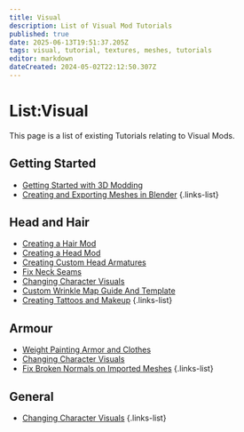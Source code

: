 ```yaml
---
title: Visual
description: List of Visual Mod Tutorials
published: true
date: 2025-06-13T19:51:37.205Z
tags: visual, tutorial, textures, meshes, tutorials
editor: markdown
dateCreated: 2024-05-02T22:12:50.307Z
---
```


# List:Visual
This page is a list of existing Tutorials relating to Visual Mods.

## Getting Started
- [Getting Started with 3D Modding](getting-started-with-3d-modding)
- [Creating and Exporting Meshes in Blender](Creating-and-Exporting-Meshes-in-Blender)
{.links-list}

## Head and Hair
- [Creating a Hair Mod](Creating-A-Hair-Mod)
- [Creating a Head Mod](/Tutorials/Visual/Creating-A-Head-Mod)
- [Creating Custom Head Armatures](mrboneswildguide)
- [Fix Neck Seams](/Tutorials/Visual/Neck-Transplant)
- [Changing Character Visuals](/Tutorials/Visual/Changing-CharacterVisuals)
- [Custom Wrinkle Map Guide And Template](/Tutorials/Visual/Adding-A-Custom-Wrinkle-Map-To-A-Custom-Head)
- [Creating Tattoos and Makeup](/Tutorials/Visual/Tattoos)
{.links-list}

## Armour
- [Weight Painting Armor and Clothes](/Tutorials/Visual/Weight-Painting-Armor)
- [Changing Character Visuals](/Tutorials/Visual/Changing-CharacterVisuals)
- [Fix Broken Normals on Imported Meshes](/Tutorials/Visual/Fix-Normals)
{.links-list}

## General
- [Changing Character Visuals](/Tutorials/Visual/Changing-CharacterVisuals)
{.links-list}